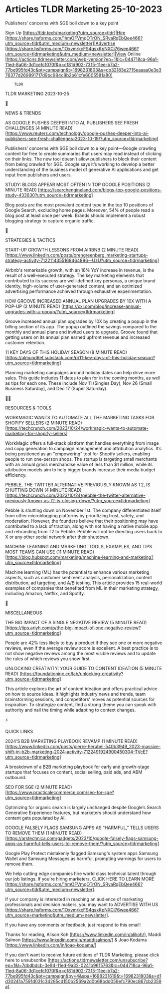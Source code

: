 # Articles TLDR Marketing 25-10-2023

Publishers’ concerns with SGE boil down to a key point  

Sign Up [https://tldr.tech/marketing?utm_source=tldr]|Hire
[https://share.hsforms.com/1hmOFVmqOTrON_SRvaRqEbQee466?utm_source=tldr&utm_medium=newsletter]|Advertise
[https://share.hsforms.com/1OxvmrkcFS4qsxKpNXCi76wee466?utm_source=tldrmarketing&utm_medium=newsletter]|View
Online
[https://actions.tldrnewsletter.com/web-version?ep=1&lc=044718ca-96a1-11ed-8a06-3d1cefc1070f&p=cf81d902-7315-11ee-b7a2-77be995fd43c&pt=campaign&t=1698231803&s=cb32183e2715eaaaa0e3e376377d269891717d9bc984c8b2b61cfe6005581a80]


		TLDR 

TLDR MARKETING 2023-10-25

📱 

NEWS & TRENDS

 AS GOOGLE PUSHES DEEPER INTO AI, PUBLISHERS SEE FRESH CHALLENGES (4
MINUTE READ)
[https://www.reuters.com/technology/google-pushes-deeper-into-ai-publishers-see-fresh-challenges-2023-10-19/?utm_source=tldrmarketing]


 Publishers’ concerns with SGE boil down to a key point—Google
crawling content for free to create summaries that users may read
instead of clicking on their links. The new tool doesn’t allow
publishers to block their content from being crawled for SGE. Google
says it’s working to develop a better understanding of the business
model of generative AI applications and get input from publishers and
users. 

 STUDY: BLOGS APPEAR MOST OFTEN IN TOP GOOGLE POSITIONS (2 MINUTE
READ)
[https://searchengineland.com/blogs-top-google-positions-study-433630?utm_source=tldrmarketing]


 Blog posts are the most prevalent content type in the top 10
positions of Google Search, excluding home pages. Moreover, 54% of
people read a blog post at least once per week. Brands should
implement a robust blogging strategy to capture organic traffic. 

🚀 

STRATEGIES & TACTICS

 START-UP GROWTH LESSONS FROM AIRBNB (2 MINUTE READ)
[https://www.linkedin.com/posts/orengreenberg_marketing-startups-strategy-activity-7122114355168464896--UzU?utm_source=tldrmarketing]


 Airbnb's remarkable growth, with an 18% YoY increase in revenue, is
the result of a well-executed strategy. The key marketing elements
that contributed to its success are well-defined key personas, a
unique brand identity, high-volume of user-generated content, and an
optimized advertising performance achieved through exhaustive
experimentation. 

 HOW GROOVE INCREASED ANNUAL PLAN UPGRADES BY 10X WITH A POP-UP (2
MINUTE READ)
[https://cxl.com/blog/increase-annual-upgrades-with-a-popup/?utm_source=tldrmarketing]


 Groove increased annual plan upgrades by 10X by creating a popup in
the billing section of its app. The popup outlined the savings
compared to the monthly and annual plans and invited users to upgrade.
Groove found that getting users on its annual plan earned upfront
revenue and increased customer retention. 

 11 KEY DAYS OF THIS HOLIDAY SEASON (8 MINUTE READ)
[https://almund6ef.substack.com/p/11-key-days-of-this-holiday-season?utm_source=tldrmarketing]


 Planning marketing campaigns around holiday dates can help drive more
sales. This guide includes 11 dates to plan for in the coming months,
as well as tips for each one. These include Nov 11 (Singles Day), Nov
26 (Small Business Saturday), and Dec 17 (Super Saturday). 

🧑‍💻 

RESOURCES & TOOLS

 WORKMAGIC WANTS TO AUTOMATE ALL THE MARKETING TASKS FOR SHOPIFY
SELLERS (2 MINUTE READ)
[https://techcrunch.com/2023/10/24/workmagic-wants-to-automate-marketing-for-shopify-sellers]


 WorkMagic offers a full-stack platform that handles everything from
image and copy generation to campaign management and attribution
analytics. It’s being positioned as an “empowering” tool for
Shopify sellers, enabling people to run one-person shops. The startup
is targeting small merchants with an annual gross merchandise value of
less than $1 million, while its attribution models aim to help bigger
brands increase their media budget efficiency. 

 PEBBLE, THE TWITTER ALTERNATIVE PREVIOUSLY KNOWN AS T2, IS SHUTTING
DOWN (4 MINUTE READ)
[https://techcrunch.com/2023/10/24/pebble-the-twitter-alternative-previously-known-as-t2-is-closing-down/?utm_source=tldrmarketing]


 Pebble is shutting down on November 1st. The company differentiated
itself from other microblogging platforms by prioritizing trust,
safety, and moderation. However, the founders believe that their
positioning may have contributed to a lack of traction, along with not
having a native mobile app and rebranding from T2 to Pebble. Pebble
will not be directing users back to X or any other social network
after their shutdown. 

 MACHINE LEARNING AND MARKETING: TOOLS, EXAMPLES, AND TIPS MOST TEAMS
CAN USE (11 MINUTE READ)
[https://blog.hubspot.com/marketing/machine-learning-and-marketing?utm_source=tldrmarketing]


 Machine learning (ML) has the potential to enhance various marketing
aspects, such as customer sentiment analysis, personalization, content
distribution, ad targeting, and A/B testing. This article provides 15
real-world examples of companies that benefited from ML in their
marketing strategy, including Amazon, Netflix, and Spotify. 

🎁 

MISCELLANEOUS

 THE BIG IMPACT OF A SINGLE NEGATIVE REVIEW (5 MINUTE READ)
[https://tips.ariyh.com/p/the-big-impact-of-one-negative-review?utm_source=tldrmarketing]


 People are 42% less likely to buy a product if they see one or more
negative reviews, even if the average review score is excellent. A
best practice is to not show negative reviews among the most visible
reviews and to update the rules of which reviews you show first. 

 UNLOCKING CREATIVITY: YOUR GUIDE TO CONTENT IDEATION (5 MINUTE READ)
[https://foundationinc.co/lab/unlocking-creativity?utm_source=tldrmarketing]


 This article explores the art of content ideation and offers
practical advice on how to source ideas. It highlights industry news
and trends, team brainstorming sessions, and competitors' moves as
potential sources for inspiration. To strategize content, find a
strong theme you can speak with authority and nail the timing while
adapting to context changes. 

⚡ 

QUICK LINKS

 2024’S B2B MARKETING PLAYBOOK REVAMP (1 MINUTE READ)
[https://www.linkedin.com/posts/pierre-herubel-540b3949_2023-massive-shift-in-b2b-marketing-2024-activity-7122491924900450304-TVcE?utm_source=tldrmarketing]


 A breakdown of a B2B marketing playbook for early and growth-stage
startups that focuses on content, social selling, paid ads, and ABM
outbound. 

 SEO FOR SGE (2 MINUTE READ)
[https://www.practicalecommerce.com/seo-for-sge?utm_source=tldrmarketing]


 Optimizing for organic search is largely unchanged despite Google’s
Search Generative Experience features, but marketers should understand
how content gets populated by AI. 

 GOOGLE FALSELY FLAGS SAMSUNG APPS AS “HARMFUL,” TELLS USERS TO
REMOVE THEM (1 MINUTE READ)
[https://arstechnica.com/gadgets/2023/10/google-falsely-flags-samsung-apps-as-harmful-tells-users-to-remove-them/?utm_source=tldrmarketing]


 Google Play Protect mistakenly flagged Samsung's system apps Samsung
Wallet and Samsung Messages as harmful, prompting warnings for users
to remove them. 

 We help cutting edge companies hire world class technical talent
through our job listings. If you're hiring marketers, CLICK HERE TO
LEARN MORE
[https://share.hsforms.com/1hmOFVmqOTrON_SRvaRqEbQee466?utm_source=tldr&utm_medium=newsletter].


If your company is interested in reaching an audience of marketing
professionals and decision makers, you may want to ADVERTISE WITH US
[https://share.hsforms.com/1OxvmrkcFS4qsxKpNXCi76wee466?utm_source=marketing&utm_medium=newsletter].


If you have any comments or feedback, just respond to this email! 

Thanks for reading, 
Alison Koh [https://www.linkedin.com/in/alikoh/], Maddi Salmon
[https://www.linkedin.com/in/maddisalmon/] & Joao Kodama
[https://www.linkedin.com/in/joao-kodama/] 

If you don't want to receive future editions of TLDR Marketing,
please click here to unsubscribe
[https://actions.tldrnewsletter.com/unsubscribe?ep=1&l=7dbdbdcb-3e94-11ed-9a32-0241b9615763&lc=044718ca-96a1-11ed-8a06-3d1cefc1070f&p=cf81d902-7315-11ee-b7a2-77be995fd43c&pt=campaign&pv=4&spa=1698231619&t=1698231803&s=d1d30241a7591d031c34285cd150b2569a2d0b68bdd059efc790ec867cb2359a].


 